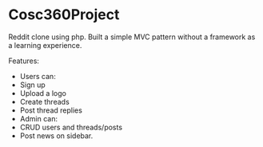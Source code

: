 # Cosc360Project

Reddit clone using php. Built a simple MVC pattern without a framework as a learning experience.

Features:
 - Users can:
  - Sign up
  - Upload a logo
  - Create threads
  - Post thread replies
 - Admin can:
  - CRUD users and threads/posts
  - Post news on sidebar.
